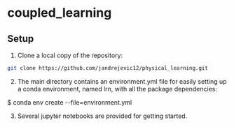 # coupled_learning
## Setup

1. Clone a local copy of the repository:

```bash
git clone https://github.com/jandrejevic12/physical_learning.git
```

2. The main directory contains an environment.yml file for easily setting up a conda environment, named lrn, with all the package dependencies:

$ conda env create --file=environment.yml

3. Several jupyter notebooks are provided for getting started.